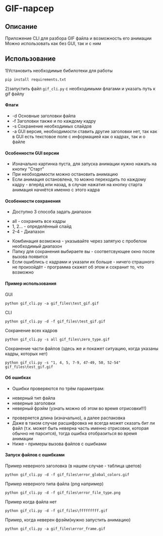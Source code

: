 # GIF-парсер

## Описание

Приложение CLI для разбора GIF файла и возможность его анимации
Можно использовать как без GUI, так и с ним

## Использование

1)Установить необходимые бибилотеки для работы 
```
pip install requirements.txt
```
2)запустить файл ```gif_cli.py``` с необходимыми флагами и указать путь к gif файлу

#### Флаги

* -d Основные заголовки файла
* -f Заголовки также и по каждому кадру
* -s Сохранение необходимых слайдов
* -a GUI версия, необходимости ставить другие заголовки нет, так как в GUI есть текстовое поле с информацией как о кадрах, так и о файле

#### Особенности GUI версии

* Изначально картинка пуста, для запуска анимации нужно нажать на кнопку "Старт"
* При необходимости можно остановить анимацию
* Если анимация остановлена, то можно переходить по каждому кадру - вперёд или назад, в случае нажатия на кнопку старта анимация начнётся именно с этого кадра

#### Особенности сохранения

* Доступно 3 способа задать диапазон
+ all - сохранить все кадры
+ 1, 2... - определённый слайд
+ 2-4 - Диапазон
* Комбинация возможна - указывайте через запятую с пробелом необходимый диапазон
* Папку для сохранения выбираете вы - соответсвующее окно после вызова появится
* Если ошиблись с кадрами и указали их больше - ничего страшного не произойдёт - программа скажет об этом и сохранит то, что возможно

#### Пример использования
GUI
```
python gif_cli.py -a gif_files\test_gif.gif
```

CLI
```
python gif_cli.py -d -f gif_files\test_gif.gif
```

Сохранение всех кадров
```
python gif_cli.py -s all gif_files\zero_type.gif
```

Сохранение части файлов (здесь же и покажет ситуацию, когда указаны кадры, которых нет)
```
python gif_cli.py -s "1, 4, 5, 7-9, 47-49, 50, 52-54" gif_files\test_gif.gif
```

#### Об ошибках

* Ошибки проверяются по трём параметрам:
+ неверный тип файла
+ неверные заголовки
+ неверный фрэйм (узнать можно об этом во время отрисовки!!!)
* проверяется длина (изначально), а далее распаковка
* Даже в таком случае расшифровка не всегда может сказать бит ли файл (т.к. может быть неверна часть именно отрисовки, которая обычно не парсится), тогда ошибка отобразиться во время анимации
* Ниже - примеры вызова файлов с ошибками


#### Запуск файлов с ошибками

Пример неверного заголовка (в нашем случае - таблица цветов)
```
python gif_cli.py -d -f gif_files\error_global_colors.gif
```

Пример неверного типа файла (png например)
```
python gif_cli.py -d -f gif_files\error_file_type.png
```

Пример когда файла нет
```
python gif_cli.py -d -f gif_files\fffffffff.gif
```

Пример, когда неверен фрэйм(нужно запустить анимацию)
```
python gif_cli.py -a gif_files\error_frame.gif
```



